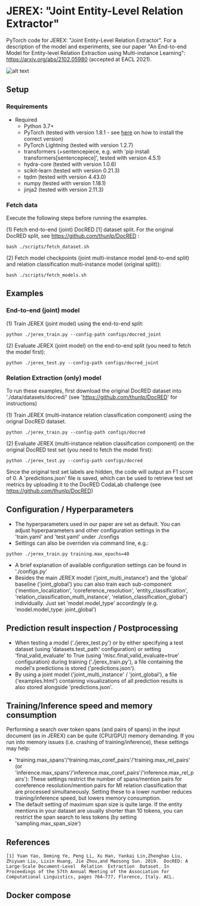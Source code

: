 # JEREX: "Joint Entity-Level Relation Extractor"
PyTorch code for JEREX: "Joint Entity-Level Relation Extractor". For a description of the model and experiments, see our paper "An End-to-end Model for Entity-level Relation Extraction using Multi-instance Learning": https://arxiv.org/abs/2102.05980 (accepted at EACL 2021).

![alt text](http://deepca.cs.hs-rm.de/img/deepca/jerex.png)

## Setup
### Requirements
- Required
  - Python 3.7+
  - PyTorch (tested with version 1.8.1 - see [here](https://pytorch.org/get-started/locally/) on how to install the correct version)
  - PyTorch Lightning (tested with version 1.2.7)
  - transformers (+sentencepiece, e.g. with 'pip install transformers[sentencepiece]', tested with version 4.5.1)
  - hydra-core (tested with version 1.0.6)
  - scikit-learn (tested with version 0.21.3)
  - tqdm (tested with version 4.43.0)
  - numpy (tested with version 1.18.1)
  - jinja2 (tested with version 2.11.3)


### Fetch data
Execute the following steps before running the examples.

(1) Fetch end-to-end (joint) DocRED [1] dataset split. For the original DocRED split, see https://github.com/thunlp/DocRED :
```
bash ./scripts/fetch_dataset.sh
```

(2) Fetch model checkpoints (joint multi-instance model (end-to-end split) and relation classification multi-instance model (original split)):
```
bash ./scripts/fetch_models.sh
```

## Examples

### End-to-end (joint) model
(1) Train JEREX (joint model) using the end-to-end split:
```
python ./jerex_train.py --config-path configs/docred_joint
```

(2) Evaluate JEREX (joint model) on the end-to-end split (you need to fetch the model first):
```
python ./jerex_test.py --config-path configs/docred_joint
```

### Relation Extraction (only) model
To run these examples, first download the original DocRED dataset into './data/datasets/docred/' (see 'https://github.com/thunlp/DocRED' for instructions)

(1) Train JEREX (multi-instance relation classification component) using the orignal DocRED dataset.
```
python ./jerex_train.py --config-path configs/docred
```

(2) Evaluate JEREX (multi-instance relation classification component) on the original DocRED test set (you need to fetch the model first):
```
python ./jerex_test.py --config-path configs/docred
```
Since the original test set labels are hidden, the code will output an F1 score of 0. A 'predictions.json' file is saved, which can be used to retrieve test set metrics by uploading it to the DocRED CodaLab challenge (see https://github.com/thunlp/DocRED)

## Configuration / Hyperparameters
- The hyperparameters used in our paper are set as default. You can adjust hyperparameters and other configuration settings in the 'train.yaml' and 'test.yaml' under ./configs
- Settings can also be overriden via command line, e.g.:
```
python ./jerex_train.py training.max_epochs=40
```
- A brief explanation of available configuration settings can be found in './configs.py'
- Besides the main JEREX model ('joint_multi_instance') and the 'global' baseline ('joint_global') you can also train each sub-component ('mention_localization', 'coreference_resolution', 'entity_classification',
    'relation_classification_multi_instance', 'relation_classification_global') individually. Just set 'model.model_type' accordingly (e.g. 'model.model_type: joint_global')
    
## Prediction result inspection / Postprocessing
- When testing a model ('./jerex_test.py') or by either specifying a test dataset (using 'datasets.test_path' configuration) or setting 'final_valid_evaluate' to True (using 'misc.final_valid_evaluate=true' configuration) during training ('./jerex_train.py'), a file containing the model's predictions is stored ('predictions.json'). 
- By using a joint model ('joint_multi_instance' /  'joint_global'), a file ('examples.html') containing visualizations of all prediction results is also stored alongside 'predictions.json'.

## Training/Inference speed and memory consumption
Performing a search over token spans (and pairs of spans) in the input document (as in JEREX) can be quite (CPU/GPU) memory demanding. If you run into memory issues (i.e. crashing of training/inference), these settings may help:
- 'training.max_spans'/'training.max_coref_pairs'/'training.max_rel_pairs' (or 'inference.max_spans'/'inference.max_coref_pairs'/'inference.max_rel_pairs'): 
These settings restrict the number of spans/mention pairs for coreference resolution/mention pairs for MI relation classification that are processed simultaneously. 
Setting these to a lower number reduces training/inference speed, but lowers memory consumption. 
- The default setting of maximum span size is quite large. 
If the entity mentions in your dataset are usually shorter than 10 tokens, you can restrict the span search to less tokens (by setting 'sampling.max_span_size')

## References
```
[1] Yuan Yao, Deming Ye, Peng Li, Xu Han, Yankai Lin,Zhenghao Liu, Zhiyuan Liu, Lixin Huang, Jie Zhou,and Maosong Sun. 2019.  DocRED: A Large-Scale Document-Level  Relation  Extraction  Dataset. In Proceedings of the 57th Annual Meeting of the Association for Computational Linguistics, pages 764–777, Florence, Italy. ACL.
```

## Docker compose

